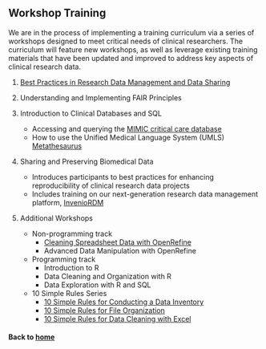 ## Workshop Training

We are in the process of implementing a training curriculum via a series of workshops designed to meet critical needs of clinical researchers. The curriculum will feature new workshops, as well as leverage existing training materials that have been updated and improved to address key aspects of clinical research data.

1. [Best Practices in Research Data Management and Data Sharing](https://galter.northwestern.edu/course_info/236)

2. Understanding and Implementing FAIR Principles

3. Introduction to Clinical Databases and SQL
    *  Accessing and querying the [MIMIC critical care database](https://mimic.physionet.org/)
    *  How to use the Unified Medical Language System (UMLS) [Metathesaurus](https://www.nlm.nih.gov/research/umls/knowledge_sources/metathesaurus/index.html)

4. Sharing and Preserving Biomedical Data
    *  Introduces participants to best practices for enhancing reproducibility of clinical research data projects
    *  Includes training on our next-generation research data management platform, [InvenioRDM](https://invenio-software.org/products/rdm/)

5. Additional Workshops
    * Non-programming track
        * [Cleaning Spreadsheet Data with OpenRefine](https://galter.northwestern.edu/course_info/242)
        * Advanced Data Manipulation with OpenRefine
    * Programming track
        * Introduction to R
        * Data Cleaning and Organization with R
        * Data Exploration with R and SQL
    * 10 Simple Rules Series
        * [10 Simple Rules for Conducting a Data Inventory](https://galter.northwestern.edu/course_info/245)
        * [10 Simple Rules for File Organization](https://galter.northwestern.edu/course_info/246)
        * [10 Simple Rules for Data Cleaning with Excel](https://galter.northwestern.edu/course_info/247)

#### Back to [home](https://galterdatalab.github.io/crdm-training/)
